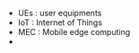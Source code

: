 <!--
1404-06-16
-->

- UEs : user equipments
- IoT : Internet of Things
- MEC : Mobile edge computing
- 
